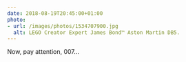 ```yaml
---
date: 2018-08-19T20:45:00+01:00
photo:
- url: /images/photos/1534707900.jpg
  alt: LEGO Creator Expert James Bond™ Aston Martin DB5.
---
```

Now, pay attention, 007…
